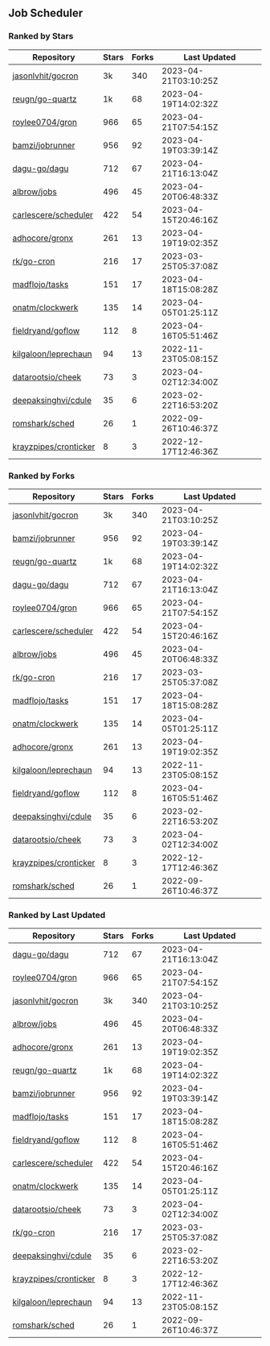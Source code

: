 ## Job Scheduler

### Ranked by Stars

| Repository | Stars | Forks | Last Updated |
|------------|-------|-------|--------------|
| [jasonlvhit/gocron](https://github.com/jasonlvhit/gocron) | 3k | 340 | 2023-04-21T03:10:25Z |
| [reugn/go-quartz](https://github.com/reugn/go-quartz) | 1k | 68 | 2023-04-19T14:02:32Z |
| [roylee0704/gron](https://github.com/roylee0704/gron) | 966 | 65 | 2023-04-21T07:54:15Z |
| [bamzi/jobrunner](https://github.com/bamzi/jobrunner) | 956 | 92 | 2023-04-19T03:39:14Z |
| [dagu-go/dagu](https://github.com/dagu-go/dagu) | 712 | 67 | 2023-04-21T16:13:04Z |
| [albrow/jobs](https://github.com/albrow/jobs) | 496 | 45 | 2023-04-20T06:48:33Z |
| [carlescere/scheduler](https://github.com/carlescere/scheduler) | 422 | 54 | 2023-04-15T20:46:16Z |
| [adhocore/gronx](https://github.com/adhocore/gronx) | 261 | 13 | 2023-04-19T19:02:35Z |
| [rk/go-cron](https://github.com/rk/go-cron) | 216 | 17 | 2023-03-25T05:37:08Z |
| [madflojo/tasks](https://github.com/madflojo/tasks) | 151 | 17 | 2023-04-18T15:08:28Z |
| [onatm/clockwerk](https://github.com/onatm/clockwerk) | 135 | 14 | 2023-04-05T01:25:11Z |
| [fieldryand/goflow](https://github.com/fieldryand/goflow) | 112 | 8 | 2023-04-16T05:51:46Z |
| [kilgaloon/leprechaun](https://github.com/kilgaloon/leprechaun) | 94 | 13 | 2022-11-23T05:08:15Z |
| [datarootsio/cheek](https://github.com/datarootsio/cheek) | 73 | 3 | 2023-04-02T12:34:00Z |
| [deepaksinghvi/cdule](https://github.com/deepaksinghvi/cdule) | 35 | 6 | 2023-02-22T16:53:20Z |
| [romshark/sched](https://github.com/romshark/sched) | 26 | 1 | 2022-09-26T10:46:37Z |
| [krayzpipes/cronticker](https://github.com/krayzpipes/cronticker) | 8 | 3 | 2022-12-17T12:46:36Z |

### Ranked by Forks

| Repository | Stars | Forks | Last Updated |
|------------|-------|-------|--------------|
| [jasonlvhit/gocron](https://github.com/jasonlvhit/gocron) | 3k | 340 | 2023-04-21T03:10:25Z |
| [bamzi/jobrunner](https://github.com/bamzi/jobrunner) | 956 | 92 | 2023-04-19T03:39:14Z |
| [reugn/go-quartz](https://github.com/reugn/go-quartz) | 1k | 68 | 2023-04-19T14:02:32Z |
| [dagu-go/dagu](https://github.com/dagu-go/dagu) | 712 | 67 | 2023-04-21T16:13:04Z |
| [roylee0704/gron](https://github.com/roylee0704/gron) | 966 | 65 | 2023-04-21T07:54:15Z |
| [carlescere/scheduler](https://github.com/carlescere/scheduler) | 422 | 54 | 2023-04-15T20:46:16Z |
| [albrow/jobs](https://github.com/albrow/jobs) | 496 | 45 | 2023-04-20T06:48:33Z |
| [rk/go-cron](https://github.com/rk/go-cron) | 216 | 17 | 2023-03-25T05:37:08Z |
| [madflojo/tasks](https://github.com/madflojo/tasks) | 151 | 17 | 2023-04-18T15:08:28Z |
| [onatm/clockwerk](https://github.com/onatm/clockwerk) | 135 | 14 | 2023-04-05T01:25:11Z |
| [adhocore/gronx](https://github.com/adhocore/gronx) | 261 | 13 | 2023-04-19T19:02:35Z |
| [kilgaloon/leprechaun](https://github.com/kilgaloon/leprechaun) | 94 | 13 | 2022-11-23T05:08:15Z |
| [fieldryand/goflow](https://github.com/fieldryand/goflow) | 112 | 8 | 2023-04-16T05:51:46Z |
| [deepaksinghvi/cdule](https://github.com/deepaksinghvi/cdule) | 35 | 6 | 2023-02-22T16:53:20Z |
| [datarootsio/cheek](https://github.com/datarootsio/cheek) | 73 | 3 | 2023-04-02T12:34:00Z |
| [krayzpipes/cronticker](https://github.com/krayzpipes/cronticker) | 8 | 3 | 2022-12-17T12:46:36Z |
| [romshark/sched](https://github.com/romshark/sched) | 26 | 1 | 2022-09-26T10:46:37Z |

### Ranked by Last Updated

| Repository | Stars | Forks | Last Updated |
|------------|-------|-------|--------------|
| [dagu-go/dagu](https://github.com/dagu-go/dagu) | 712 | 67 | 2023-04-21T16:13:04Z |
| [roylee0704/gron](https://github.com/roylee0704/gron) | 966 | 65 | 2023-04-21T07:54:15Z |
| [jasonlvhit/gocron](https://github.com/jasonlvhit/gocron) | 3k | 340 | 2023-04-21T03:10:25Z |
| [albrow/jobs](https://github.com/albrow/jobs) | 496 | 45 | 2023-04-20T06:48:33Z |
| [adhocore/gronx](https://github.com/adhocore/gronx) | 261 | 13 | 2023-04-19T19:02:35Z |
| [reugn/go-quartz](https://github.com/reugn/go-quartz) | 1k | 68 | 2023-04-19T14:02:32Z |
| [bamzi/jobrunner](https://github.com/bamzi/jobrunner) | 956 | 92 | 2023-04-19T03:39:14Z |
| [madflojo/tasks](https://github.com/madflojo/tasks) | 151 | 17 | 2023-04-18T15:08:28Z |
| [fieldryand/goflow](https://github.com/fieldryand/goflow) | 112 | 8 | 2023-04-16T05:51:46Z |
| [carlescere/scheduler](https://github.com/carlescere/scheduler) | 422 | 54 | 2023-04-15T20:46:16Z |
| [onatm/clockwerk](https://github.com/onatm/clockwerk) | 135 | 14 | 2023-04-05T01:25:11Z |
| [datarootsio/cheek](https://github.com/datarootsio/cheek) | 73 | 3 | 2023-04-02T12:34:00Z |
| [rk/go-cron](https://github.com/rk/go-cron) | 216 | 17 | 2023-03-25T05:37:08Z |
| [deepaksinghvi/cdule](https://github.com/deepaksinghvi/cdule) | 35 | 6 | 2023-02-22T16:53:20Z |
| [krayzpipes/cronticker](https://github.com/krayzpipes/cronticker) | 8 | 3 | 2022-12-17T12:46:36Z |
| [kilgaloon/leprechaun](https://github.com/kilgaloon/leprechaun) | 94 | 13 | 2022-11-23T05:08:15Z |
| [romshark/sched](https://github.com/romshark/sched) | 26 | 1 | 2022-09-26T10:46:37Z |

